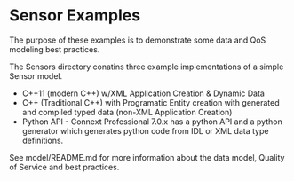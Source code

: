 # Sensor Examples
The purpose of these examples is to demonstrate some data and QoS modeling best practices.

The Sensors directory conatins three example implementations of a simple Sensor model.
- C++11 (modern C++) w/XML Application Creation & Dynamic Data
- C++ (Traditional C++) with Programatic Entity creation with generated and compiled typed data (non-XML Application Creation)
- Python API - Connext Professional 7.0.x has a python API and a python generator which generates python code from IDL or XML data type definitions.

See model/README.md for more information about the data model, Quality of Service and best practices.